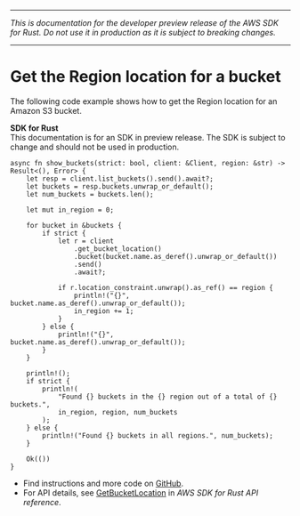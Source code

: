 --------

 *This is documentation for the developer preview release of the AWS SDK for Rust\. Do not use it in production as it is subject to breaking changes\.* 

--------

# Get the Region location for a bucket<a name="s3_GetBucketLocation_rust_topic"></a>

The following code example shows how to get the Region location for an Amazon S3 bucket\.

**SDK for Rust**  
This documentation is for an SDK in preview release\. The SDK is subject to change and should not be used in production\.
  

```
async fn show_buckets(strict: bool, client: &Client, region: &str) -> Result<(), Error> {
    let resp = client.list_buckets().send().await?;
    let buckets = resp.buckets.unwrap_or_default();
    let num_buckets = buckets.len();

    let mut in_region = 0;

    for bucket in &buckets {
        if strict {
            let r = client
                .get_bucket_location()
                .bucket(bucket.name.as_deref().unwrap_or_default())
                .send()
                .await?;

            if r.location_constraint.unwrap().as_ref() == region {
                println!("{}", bucket.name.as_deref().unwrap_or_default());
                in_region += 1;
            }
        } else {
            println!("{}", bucket.name.as_deref().unwrap_or_default());
        }
    }

    println!();
    if strict {
        println!(
            "Found {} buckets in the {} region out of a total of {} buckets.",
            in_region, region, num_buckets
        );
    } else {
        println!("Found {} buckets in all regions.", num_buckets);
    }

    Ok(())
}
```
+  Find instructions and more code on [GitHub](https://github.com/awsdocs/aws-doc-sdk-examples/tree/main/rust_dev_preview/s3#code-examples)\. 
+  For API details, see [GetBucketLocation](https://awslabs.github.io/aws-sdk-rust/) in *AWS SDK for Rust API reference*\. 